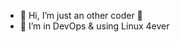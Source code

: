 - 👋 Hi, I’m just an other coder  :floppy_disk:
- 👀 I’m in DevOps & using Linux 4ever

<!---
raxvandy/raxvandy is a ✨ special ✨ repository because its `README.md` (this file) appears on your GitHub profile.
You can click the Preview link to take a look at your changes.
--->
